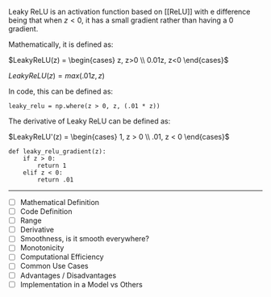 Leaky ReLU is an activation function based on [[ReLU]] with e difference being that when $z < 0$, it has a small gradient rather than having a $0$ gradient.

Mathematically, it is defined as:

$LeakyReLU(z) = \begin{cases} z, z>0 \\ 0.01z, z<0 \end{cases}$

$LeakyReLU(z) = max(.01z, z)$

In code, this can be defined as:

```
leaky_relu = np.where(z > 0, z, (.01 * z))
```

The derivative of Leaky ReLU can be defined as:

$LeakyReLU'(z) = \begin{cases} 1, z > 0 \\ .01, z < 0 \end{cases}$

```
def leaky_relu_gradient(z):
	if z > 0:
		return 1
	elif z < 0:
		return .01
```


---

- [ ] Mathematical Definition
- [ ] Code Definition
- [ ] Range
- [ ] Derivative
- [ ] Smoothness, is it smooth everywhere?
- [ ] Monotonicity
- [ ] Computational Efficiency
- [ ] Common Use Cases
- [ ] Advantages / Disadvantages
- [ ] Implementation in a Model vs Others